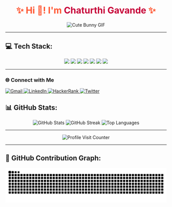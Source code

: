 <h1 align="center" style="color:#FF5733;">✨ Hi 👋! I'm <span style="color:#C70039;">Chaturthi Gavande</span> ✨</h1>

<div align="center">
  <img src="https://media3.giphy.com/media/kBa3lyXcK5pcOJDUkW/giphy.gif?cid=6c09b952l2tfigx4m7qhmoiq0rh8lbp1xg77y7igexi1or39&ep=v1_internal_gif_by_id&rid=giphy.gif&ct=g" alt="Cute Bunny GIF" width="400"/>
</div>

---

## 💻 Tech Stack:
<div align="center">
  <img src="https://img.shields.io/badge/c-%2300599C.svg?style=for-the-badge&logo=c&logoColor=white" />
  <img src="https://img.shields.io/badge/c++-%2300599C.svg?style=for-the-badge&logo=c%2B%2B&logoColor=white" />
  <img src="https://img.shields.io/badge/java-%23ED8B00.svg?style=for-the-badge&logo=openjdk&logoColor=white" />
  <img src="https://img.shields.io/badge/python-3670A0?style=for-the-badge&logo=python&logoColor=ffdd54" />
  <img src="https://img.shields.io/badge/html5-%23E34F26.svg?style=for-the-badge&logo=html5&logoColor=white" />
  <img src="https://img.shields.io/badge/javascript-%23323330.svg?style=for-the-badge&logo=javascript&logoColor=%23F7DF1E" />
  <img src="https://img.shields.io/badge/GoogleCloud-%234285F4.svg?style=for-the-badge&logo=google-cloud&logoColor=white" />
</div>

---
### 🌐 Connect with Me
<div align="left">
  <a href="mailto:science.and.technology728@gmail.com" target="_blank">
    <img src="https://img.shields.io/static/v1?message=Gmail&logo=gmail&label=&color=D14836&logoColor=white&labelColor=&style=for-the-badge" height="35" alt="Gmail" />
  </a>
  <a href="https://www.linkedin.com/in/chaturthi-gavande-9188b22b8?utm_source=share&utm_campaign=share_via&utm_content=profile&utm_medium=android_app" target="_blank">
    <img src="https://img.shields.io/static/v1?message=LinkedIn&logo=linkedin&label=&color=0077B5&logoColor=white&labelColor=&style=for-the-badge" height="35" alt="LinkedIn" />
  </a>
  <a href="https://www.hackerrank.com/profile/science_and_tec1" target="_blank">
    <img src="https://img.shields.io/static/v1?message=HackerRank&logo=hackerrank&label=&color=2EC866&logoColor=white&labelColor=&style=for-the-badge" height="35" alt="HackerRank" />
  </a>
  <a href="https://x.com/ChaturthiG52702" target="_blank">
    <img src="https://img.shields.io/static/v1?message=Twitter&logo=twitter&label=&color=1DA1F2&logoColor=white&labelColor=&style=for-the-badge" height="35" alt="Twitter" />
  </a>
</div>



## 📊 GitHub Stats:
<div align="center">
  <img src="https://github-readme-stats.vercel.app/api?username=Chaturthi678&theme=radical&hide_border=false&include_all_commits=false&count_private=false" alt="GitHub Stats" />
  <img src="https://github-readme-streak-stats.herokuapp.com/?user=Chaturthi678&theme=radical&hide_border=false" alt="GitHub Streak" />
  <img src="https://github-readme-stats.vercel.app/api/top-langs/?username=Chaturthi678&theme=radical&hide_border=false&include_all_commits=false&count_private=false&layout=compact" alt="Top Languages" />
</div>

---

<div align="center">
  <img src="https://visitcount.itsvg.in/api?id=Chaturthi678&label=Profile%20Views&color=12&icon=2&pretty=true" alt="Profile Visit Counter" />
</div>

---

## 🐍 GitHub Contribution Graph:
<div align="center">
  <img src="https://raw.githubusercontent.com/Chaturthi678/Chaturthi678/output/snake.svg" alt="Snake Animation" />
</div>